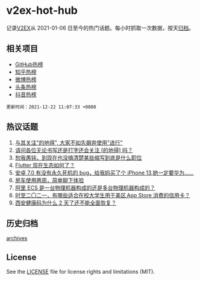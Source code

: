 # v2ex-hot-hub

 记录[V2EX](https://www.v2ex.com/)从 2021-01-06 日至今的热门话题。每小时抓取一次数据，按天[归档](archives)。
 
 ## 相关项目

- [GitHub热榜](https://github.com/lonnyzhang423/github-hot-hub)
- [知乎热榜](https://github.com/lonnyzhang423/zhihu-hot-hub)
- [微博热榜](https://github.com/lonnyzhang423/weibo-hot-hub)
- [头条热榜](https://github.com/lonnyzhang423/toutiao-hot-hub)
- [抖音热榜](https://github.com/lonnyzhang423/douyin-hot-hub)


 `更新时间：2021-12-22 11:07:33 +0800`

## 热议话题

1. [与其关注"的地得", 大家不如先摒弃使用"进行"](https://www.v2ex.com/t/823581)
1. [请问各位无论书写还是打字还会关注 [的地得] 吗？](https://www.v2ex.com/t/823547)
1. [恕我愚钝，到现在也没搞清楚某些缩写到底是什么职位](https://www.v2ex.com/t/823553)
1. [Flutter 现在生态如何了？](https://www.v2ex.com/t/823650)
1. [安卓 7.0 有没有永久死机的 bug，给我妈买了个 iPhone 13,她一定要华为……](https://www.v2ex.com/t/823643)
1. [房车使用两周，简单聊下体验](https://www.v2ex.com/t/823657)
1. [阿里 ECS 是一台物理机器构成的还是多台物理机器构成的？](https://www.v2ex.com/t/823538)
1. [时至二〇二一，有哪些适合在校大学生用于美区 App Store 消费的信用卡？](https://www.v2ex.com/t/823540)
1. [西安健康码为什么 2 天了还不能全面恢复？](https://www.v2ex.com/t/823684)

## 历史归档

[archives](archives)

## License

See the [LICENSE](LICENSE) file for license rights and limitations (MIT).
